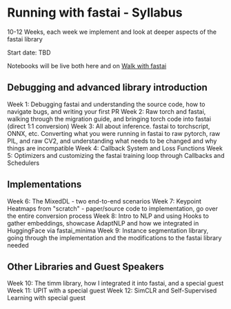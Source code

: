 # Running with fastai - Syllabus

10-12 Weeks, each week we implement and look at deeper aspects of the fastai library

Start date: TBD

Notebooks will be live both here and on [Walk with fastai](https://walkwithfastai.com)

## Debugging and advanced library introduction
Week 1: Debugging fastai and understanding the source code, how to navigate bugs, and writing your first PR
Week 2: Raw torch and fastai, walking through the migration guide, and bringing torch code into fastai (direct 1:1 conversion)
Week 3: All about inference. fastai to torchscript, ONNX, etc. Converting what you were running in fastai to raw pytorch, raw PIL, and raw CV2, and understanding what needs to be changed and why things are incompatible
Week 4: Callback System and Loss Functions
Week 5: Optimizers and customizing the fastai training loop through Callbacks and Schedulers

## Implementations
Week 6: The MixedDL - two end-to-end scenarios
Week 7: Keypoint Heatmaps from "scratch" - paper/source code to implementation, go over the entire conversion process
Week 8: Intro to NLP and using Hooks to gather embeddings, showcase AdaptNLP and how we integrated in HuggingFace via fastai_minima
Week 9: Instance segmentation library, going through the implementation and the modifications to the fastai library needed

## Other Libraries and Guest Speakers
Week 10: The timm library, how I integrated it into fastai, and a special guest
Week 11: UPIT with a special guest
Week 12: SimCLR and Self-Supervised Learning with special guest
